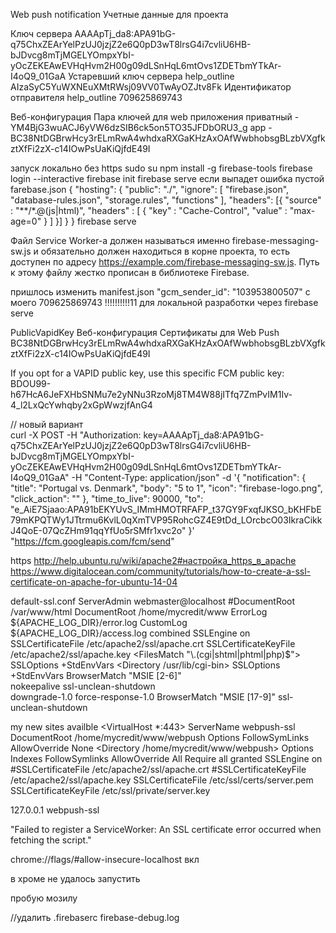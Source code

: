 Web push notification
Учетные данные для проекта
<script src="https://www.gstatic.com/firebasejs/4.10.1/firebase.js"></script>
<script>
    // Initialize Firebase
    var config = {
        apiKey: "AIzaSyBaaV8jUe_6oHafyAHLGiN2uO-Tfi7bFcg",
        authDomain: "vasilyev-e6d1e.firebaseapp.com",
        databaseURL: "https://vasilyev-e6d1e.firebaseio.com",
        projectId: "vasilyev-e6d1e",
        storageBucket: "",
        messagingSenderId: "709625869743"
    };
    firebase.initializeApp(config);
</script>

Ключ сервера
AAAApTj_da8:APA91bG-q75ChxZEArYelPzUJ0jzjZ2e6Q0pD3wT8lrsG4i7cvliU6HB-bJDvcg8mTjMGELYOmpxYbI-yOcZEKEAwEVHqHvm2H00g09dLSnHqL6mtOvs1ZDETbmYTkAr-I4oQ9_01GaA
Устаревший ключ сервера help_outline
AIzaSyC5YuWXNEuXMtRWsj09VV0TwAyOZJtv8Fk
Идентификатор отправителя help_outline
709625869743

Веб-конфигурация
Пара ключей для web приложения
приватный - YM4BjG3wuACJ6yVW6dzSIB6ck5on5TO35JFDbORU3_g
app - BC38NtDGBrwHcy3rELmRwA4whdxaRXGaKHzAxOAfWwbhobsgBLzbVXgfkztXfFi2zX-c14IOwPsUaKiQjfdE49I

запуск локально без https
sudo su 
npm install -g firebase-tools
firebase login --interactive
firebase init
firebase serve
если выпадет ошибка пустой farebase.json
{
  "hosting": {
    "public": "./",
    "ignore": [
      "firebase.json",
      "database-rules.json",
      "storage.rules",
      "functions"
    ],
    "headers": [{
      "source" : "**/*.@(js|html)",
      "headers" : [ {
        "key" : "Cache-Control",
        "value" : "max-age=0"
      } ]
    }]
  }
}
firebase serve

Файл Service Worker-а должен называться именно firebase-messaging-sw.js и обязательно должен находиться
в корне проекта, то есть доступен по адресу https://example.com/firebase-messaging-sw.js. 
Путь к этому файлу жестко прописан в библиотеке Firebase.

пришлось изменить manifest.json 
"gcm_sender_id": "103953800507" c моего 709625869743 !!!!!!!!!!11 для локальной разработки через firebase serve

PublicVapidKey  Веб-конфигурация Сертификаты для Web Push 
BC38NtDGBrwHcy3rELmRwA4whdxaRXGaKHzAxOAfWwbhobsgBLzbVXgfkztXfFi2zX-c14IOwPsUaKiQjfdE49I

If you opt for a VAPID public key, use this specific FCM public key:
BDOU99-h67HcA6JeFXHbSNMu7e2yNNu3RzoMj8TM4W88jITfq7ZmPvIM1Iv-4_l2LxQcYwhqby2xGpWwzjfAnG4
 
// новый вариант  
curl -X POST -H "Authorization: key=AAAApTj_da8:APA91bG-q75ChxZEArYelPzUJ0jzjZ2e6Q0pD3wT8lrsG4i7cvliU6HB-bJDvcg8mTjMGELYOmpxYbI-yOcZEKEAwEVHqHvm2H00g09dLSnHqL6mtOvs1ZDETbmYTkAr-I4oQ9_01GaA" -H "Content-Type: application/json" -d '{
  "notification": {
    "title": "Portugal vs. Denmark",
    "body": "5 to 1",
    "icon": "firebase-logo.png",
    "click_action": ""
  },
  "time_to_live": 90000,
  "to": "e_AiE7Sjaao:APA91bEKYUvS_IMmHMOTRFAFP_t37GY9FxqfJKSO_bKHFbE79mKPQTWy1JTtrmu6KvlL0qXmTVP95RohcGZ4E9tDd_LOrcbcO03IkraCikkJ4QoE-07QcZHm91qqYfUo5rSMfr1xvc2o"
}' "https://fcm.googleapis.com/fcm/send"


https http://help.ubuntu.ru/wiki/apache2#настройка_https_в_apache
https://www.digitalocean.com/community/tutorials/how-to-create-a-ssl-certificate-on-apache-for-ubuntu-14-04

default-ssl.conf
<IfModule mod_ssl.c>
	<VirtualHost _default_:443>
		ServerAdmin webmaster@localhost
        #DocumentRoot /var/www/html
		DocumentRoot /home/mycredit/www
        ErrorLog ${APACHE_LOG_DIR}/error.log
        CustomLog ${APACHE_LOG_DIR}/access.log combined
        SSLEngine on
        SSLCertificateFile /etc/apache2/ssl/apache.crt
        SSLCertificateKeyFile /etc/apache2/ssl/apache.key
        <FilesMatch "\.(cgi|shtml|phtml|php)$">
                        SSLOptions +StdEnvVars
        </FilesMatch>
        <Directory /usr/lib/cgi-bin>
                        SSLOptions +StdEnvVars
        </Directory>
        BrowserMatch "MSIE [2-6]" \
                        nokeepalive ssl-unclean-shutdown \
                        downgrade-1.0 force-response-1.0
        BrowserMatch "MSIE [17-9]" ssl-unclean-shutdown
	</VirtualHost>
</IfModule>

my new sites availble
<VirtualHost *:443>
    ServerName webpush-ssl
    DocumentRoot /home/mycredit/www/webpush
	<Directory />
		Options FollowSymLinks
		AllowOverride None
	</Directory>
	<Directory /home/mycredit/www/webpush>
		Options Indexes FollowSymlinks
		AllowOverride All
		Require all granted
	</Directory>
    SSLEngine on
    #SSLCertificateFile /etc/apache2/ssl/apache.crt
    #SSLCertificateKeyFile /etc/apache2/ssl/apache.key
    SSLCertificateFile    /etc/ssl/certs/server.pem
    SSLCertificateKeyFile /etc/ssl/private/server.key
</VirtualHost>

127.0.0.1	webpush-ssl

"Failed to register a ServiceWorker: An SSL certificate error occurred when fetching the script."

chrome://flags/#allow-insecure-localhost  вкл

в хроме не удалось запустить

пробую мозилу


//удалить .firebaserc firebase-debug.log